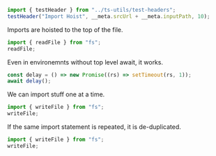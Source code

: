 ```ts eval --out=md --hide
import { testHeader } from "../ts-utils/test-headers";
testHeader("Import Hoist", __meta.srcUrl + __meta.inputPath, 10);
```

Imports are hoisted to the top of the file.

```ts eval --out=jsonjs
import { readFile } from "fs";
readFile;
```

Even in environemnts without top level await, it works.

```ts eval --out=hide
const delay = () => new Promise((rs) => setTimeout(rs, 1));
await delay();
```

We can import stuff one at a time.

```ts eval --out=jsonjs
import { writeFile } from "fs";
writeFile;
```

If the same import statement is repeated, it is de-duplicated.

```ts eval --out=jsonjs
import { writeFile } from "fs";
writeFile;
```
